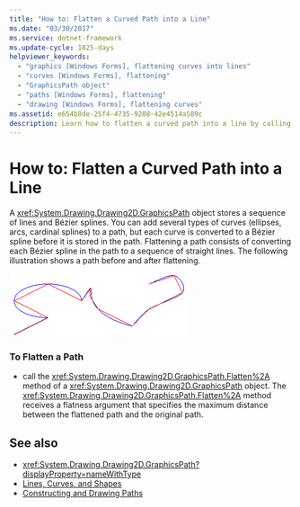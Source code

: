```yaml
---
title: "How to: Flatten a Curved Path into a Line"
ms.date: "03/30/2017"
ms.service: dotnet-framework
ms.update-cycle: 1825-days
helpviewer_keywords:
  - "graphics [Windows Forms], flattening curves into lines"
  - "curves [Windows Forms], flattening"
  - "GraphicsPath object"
  - "paths [Windows Forms], flattening"
  - "drawing [Windows Forms], flattening curves"
ms.assetid: e654b8de-25f4-4735-9208-42e4514a589c
description: Learn how to flatten a curved path into a line by calling the Flatten method of a GraphicsPath object
---
```

# How to: Flatten a Curved Path into a Line

A <xref:System.Drawing.Drawing2D.GraphicsPath> object stores a sequence of lines and Bézier splines. You can add several types of curves (ellipses, arcs, cardinal splines) to a path, but each curve is converted to a Bézier spline before it is stored in the path. Flattening a path consists of converting each Bézier spline in the path to a sequence of straight lines. The following illustration shows a path before and after flattening.

![Straight Lines and Curves](./media/aboutgdip02-art32a.gif "AboutGdip02_Art32A")

### To Flatten a Path

- call the <xref:System.Drawing.Drawing2D.GraphicsPath.Flatten%2A> method of a <xref:System.Drawing.Drawing2D.GraphicsPath> object. The <xref:System.Drawing.Drawing2D.GraphicsPath.Flatten%2A> method receives a flatness argument that specifies the maximum distance between the flattened path and the original path.

## See also

- <xref:System.Drawing.Drawing2D.GraphicsPath?displayProperty=nameWithType>
- [Lines, Curves, and Shapes](lines-curves-and-shapes.md)
- [Constructing and Drawing Paths](constructing-and-drawing-paths.md)
